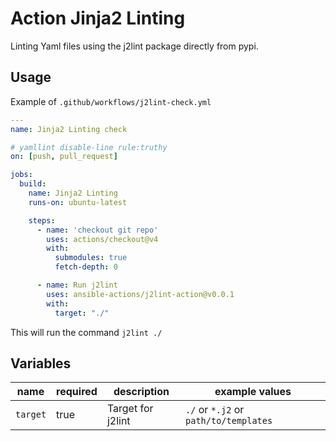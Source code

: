  Action Jinja2 Linting
========================

Linting Yaml files using the j2lint package directly from pypi.

## Usage

Example of ``.github/workflows/j2lint-check.yml``
```yaml
---
name: Jinja2 Linting check

# yamllint disable-line rule:truthy
on: [push, pull_request]

jobs:
  build:
    name: Jinja2 Linting
    runs-on: ubuntu-latest

    steps:
      - name: 'checkout git repo'
        uses: actions/checkout@v4
        with:
          submodules: true
          fetch-depth: 0

      - name: Run j2lint
        uses: ansible-actions/j2lint-action@v0.0.1
        with:
          target: "./"
```

This will run the command ``j2lint ./``

## Variables

| name | required | description | example values |
| --- | --- | --- | --- |
| ``target`` | true | Target for j2lint | ``./`` or ``*.j2`` or ``path/to/templates`` |

